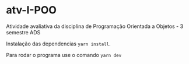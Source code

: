 # atv-I-POO

Atividade avaliativa da disciplina de Programação Orientada a Objetos - 3 semestre ADS

Instalação das dependencias `yarn install`.

Para rodar o programa use o comando `yarn dev`
